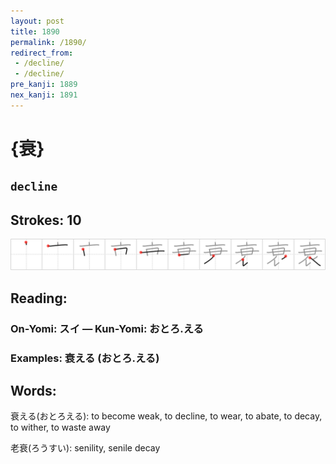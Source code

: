 ```yaml
---
layout: post
title: 1890
permalink: /1890/
redirect_from:
 - /decline/
 - /decline/
pre_kanji: 1889
nex_kanji: 1891
---
```


# {衰}

## `decline`

## Strokes: 10

<div class="stroke"><img src="../images/E8A1B0.png" /></div>

## Reading:

### On-Yomi: スイ &mdash; Kun-Yomi: おとろ.える

### Examples: 衰える (おとろ.える)

## Words:

衰える(おとろえる): to become weak, to decline, to wear, to abate, to decay, to wither, to waste away

老衰(ろうすい): senility, senile decay
